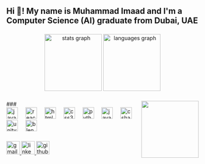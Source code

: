 <!--## Hi there 👋

<!--
**imaadMMI/imaadMMI** is a ✨ _special_ ✨ repository because its `README.md` (this file) appears on your GitHub profile.

Here are some ideas to get you started:

- 🔭 I’m currently working on ...
- 🌱 I’m currently learning ...
- 👯 I’m looking to collaborate on ...
- 🤔 I’m looking for help with ...
- 💬 Ask me about ...
- 📫 How to reach me: ...
- 😄 Pronouns: ...
- ⚡ Fun fact: ...
-->

<!--# 👋 Hi, I'm Muhammad Imaad

🎓 **Bachelor of Computer Science (Artificial Intelligence)** — Heriot-Watt University, Dubai  
🏅 Graduated with First Class Honors  
📍 Based in Dubai, UAE | Open to Remote Roles

---

## 💻 About Me

I'm a passionate and versatile developer with hands-on experience in AI research, robotics, full-stack development, and game design. I love building innovative and impactful projects—whether it's optimizing neural networks for assistive technology or developing physics-based games in Unity.

My academic and project journey has given me exposure to a wide tech stack across:

- **AI & Machine Learning** – TensorFlow, PyTorch, YOLOv11, MiDaS, TFLite, OpenCV  
- **Full-Stack Development** – React.js, Node.js, Firebase, PostgreSQL, MongoDB  
- **Mobile Apps** – Android Studio, Kotlin, Text-to-Speech (TTS), CameraX  
- **Robotics** – Webots, Genetic Algorithms, Behavior-Based Systems  
- **Game Dev & Graphics** – Unity, Unreal, Blender, Mixamo, GDScript  
- **Data & Visualization** – Python, D3.js, pandas, seaborn, matplotlib

---

## 🧠 Featured Work

- 🦯 **AAAI 2025 Publication** – Developed a smartphone-based assistive system for visually impaired users using YOLOv11 + MiDaS  
- 🤖 **Autonomous Robot Navigation** – Created reactive and evolved neural controllers in Webots for maze-solving  
- 🌦️ **Weather Classification** – Trained ML models on 40+ years of weather data, achieving 95% accuracy  
- 🏙️ **UAE Rental Dashboard** – Designed an interactive D3.js-based data dashboard for market analysis  
- 🎮 **Game Developer** – Built and published multiple 3D Unity games like *Rizzy Runner* and *Alen: Lost and Hunted*

---

## 🔧 Tools I Love

Python · Kotlin · React.js · Unity · Blender · Firebase · TensorFlow · Git · D3.js · Webots · C++ · HTML/CSS




---

## 🌐 Let's Connect!

- [LinkedIn](https://linkedin.com/in/muhammad-imaad-muhammad-ismail-b65973265)
- [GitHub](https://github.com/imaadMMI)
- 📫 imaadmuhammad14@gmail.com

Thanks for stopping by!
-->

<h2 align="left">Hi 👋! My name is Muhammad Imaad and I'm a Computer Science (AI) graduate from Dubai, UAE</h2>

###

<div align="center">
  <img src="https://github-readme-stats.vercel.app/api?username=imaadMMI&hide_title=false&hide_rank=false&show_icons=true&include_all_commits=true&count_private=true&disable_animations=false&theme=dracula&locale=en&hide_border=false" height="150" alt="stats graph"  />
  <img src="https://github-readme-stats.vercel.app/api/top-langs?username=imaadMMI&locale=en&hide_title=false&layout=compact&card_width=320&langs_count=5&theme=dracula&hide_border=false" height="150" alt="languages graph"  />
</div>

###
<img align="right" height="150" src= https://i.pinimg.com/originals/41/7e/be/417ebee986aec41629278b1e04cfbfe9.gif />
###

<div align="left">
  <img src="https://cdn.jsdelivr.net/gh/devicons/devicon/icons/javascript/javascript-original.svg" height="30" alt="javascript logo"  />
  <img width="12" />
  <img src="https://cdn.jsdelivr.net/gh/devicons/devicon/icons/react/react-original.svg" height="30" alt="react logo"  />
  <img width="12" />
  <img src="https://cdn.jsdelivr.net/gh/devicons/devicon/icons/html5/html5-original.svg" height="30" alt="html5 logo"  />
  <img width="12" />
  <img src="https://cdn.jsdelivr.net/gh/devicons/devicon/icons/css3/css3-original.svg" height="30" alt="css3 logo"  />
  <img width="12" />
  <img src="https://cdn.jsdelivr.net/gh/devicons/devicon/icons/python/python-original.svg" height="30" alt="python logo"  />
  <img width="12" />
  <img src="https://cdn.jsdelivr.net/gh/devicons/devicon/icons/java/java-original.svg" height="30" alt="java logo" />
  <img width="12" />
  <img src="https://cdn.jsdelivr.net/gh/devicons/devicon/icons/csharp/csharp-original.svg" height="30" alt="csharp logo"  />
  <img width="12" />
  <img src="https://cdn.jsdelivr.net/gh/devicons/devicon/icons/unity/unity-original.svg" height="30" alt="unity logo"  />
  <img width="12" />
  <img src="https://cdn.jsdelivr.net/gh/devicons/devicon/icons/blender/blender-original.svg" height="30" alt="blender logo"  />
</div>

###

<div align="left">
  <a href="mailto:imaadmuhammad14@gmail.com" target="_blank">
    <img src="https://img.shields.io/static/v1?message=Gmail&logo=gmail&label=&color=D14836&logoColor=white&labelColor=&style=for-the-badge" height="35" alt="gmail logo"  />
  </a>
  <a href="https://www.linkedin.com/in/muhammad-imaad-muhammad-ismail-b65973265/" target="_blank">
    <img src="https://img.shields.io/static/v1?message=LinkedIn&logo=linkedin&label=&color=0077B5&logoColor=white&labelColor=&style=for-the-badge" height="35" alt="linkedin logo"  />
  </a>
  <a href="https://github.com/imaadMMI" target="_blank">
    <img src="https://img.shields.io/static/v1?message=GitHub&logo=github&label=&color=181717&logoColor=white&labelColor=&style=for-the-badge" height="35" alt="github logo" />
  </a>
</div>

###

<br clear="both">

###
